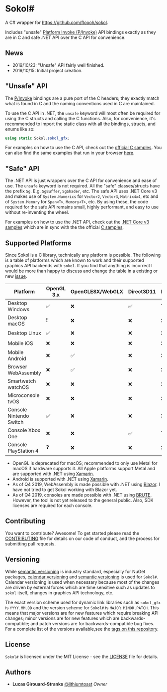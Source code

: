 # Sokol\#

A C# wrapper for https://github.com/floooh/sokol.

Includes "unsafe" [Platform Invoke (P/Invoke)](https://docs.microsoft.com/en-us/dotnet/standard/native-interop/pinvoke) API bindings exactly as they are in C and safe .NET API over the C API for convenience.

## News

- 2019/10/23: "Unsafe" API fairly well finished.
- 2019/10/15: Initial project creation.

## "Unsafe" API

The [P/Invoke](https://docs.microsoft.com/en-us/dotnet/standard/native-interop/pinvoke) bindings are a pure port of the C headers; they exactly match what is found in C and the naming conventions used in C are maintained.

To use the C API in .NET, the `unsafe` keyword will most often be required for using the C structs and calling the C functions. Also, for convenience, it's recommended to import the static class with all the bindings, structs, and enums like so:

```cs
using static Sokol.sokol_gfx;
```

For examples on how to use the C API, check out the [official C samples](https://github.com/floooh/sokol-samples). You can also find the same examples that run in your browser [here](https://floooh.github.io/sokol-html5/index.html).

## "Safe" API

The .NET API is just wrappers over the C API for convenience and ease of use. The `unsafe` keyword is not required. All the "safe" classes/structs have the prefix `Sg`. E.g. `SgBuffer`, `SgShader`, etc. The safe API uses .NET Core v3 and makes use of `System.Numerics` for `Vector2`, `Vector3`, `Matrix4x4`, etc and of `System.Memory` for `Span<T>`, `Memory<T>`, etc. By using these, the code required for the safe API remains small, highly performant, and easy to use without re-inventing the wheel.

For examples on how to use the .NET API, check out the [.NET Core v3 samples](src/Samples) which are in sync with the the official [C samples](https://github.com/floooh/sokol-samples).

## Supported Platforms

Since Sokol is a C library, technically any platform is possible. The following is a table of platforms which are known to work and their supported graphics API backends with `sokol`. If you find that anything is incorrect I would be more than happy to discuss and change the table in a existing or new [issue](https://github.com/lithiumtoast/sokol-csharp/issues).

Platform|OpenGL 3.x|OpenGLESX/WebGLX|Direct3D11|Direct3D12|Metal|Vulkan
---|---|---|---|---|---|---
Desktop Windows|✅|❌|✅|❓|❌|❓
Desktop macOS|❗|❌|❌|❌|✅|❓
Desktop Linux|✅|❌|❌|❌|❌|❓
Mobile iOS|❌|❌|❌|❌|✅|❓
Mobile Android|❌|✅|❌|❌|❌|❓
Browser WebAssembly|❌|✅|❌|❌|❌|❓
Smartwatch watchOS|❌|❌|❌|❌|✅|❓
Microconsole tvOS|❌|❌|❌|❌|✅|❓
Console Nintendo Switch|✅|❌|❌|❌|❌|❓
Console Xbox One|❌|❌|✅|❓|❌|❓
Console PlayStation 4|❓|❌|❌|❌|❌|❓

- OpenGL is deprecated for macOS; recommended to only use Metal for macOS if hardware supports it. All Apple platforms support Metal and are supported with .NET using [Xamarin](https://dotnet.microsoft.com/apps/xamarin).
- Android is supported with .NET using [Xamarin](https://dotnet.microsoft.com/apps/xamarin).
- As of Q4 2019, WebAssembly is made possible with .NET using [Blazor](https://dotnet.microsoft.com/apps/aspnet/web-apps/blazor). I have not tried to get Sokol working with Blazor yet.
- As of Q4 2019, consoles are made possible with .NET using [BRUTE](http://brute.rocks). However, the tool is not yet released to the general public. Also, SDK licenses are required for each console.

## Contributing

You want to contribute? Awesome! To get started please read the [CONTRIBUTING](CONTRIBUTING.md) file for details on our code of conduct, and the process for submitting pull requests.

## Versioning

While [semantic versioning](https://semver.org) is industry standard, especially for NuGet packages, [calendar versioning](https://calver.org) and [semantic versioning](https://semver.org) is used for `Sokol#`. Calendar versioning is used when necessary because most of the changes are driven by external forces which are time sensitive such as updates to `sokol` itself, changes in graphics API technology, etc.

The exact version scheme used for dynamic link libraries such as `sokol_gfx` is `YYYY.MM.DD` and the version scheme for `Sokol#` is `MAJOR.MINOR.PATCH`. This means that major versions are for new features which require breaking API changes; minor versions are for new features which are backwards-compatible; and patch versions are for backwards-compatible bug fixes. For a complete list of the versions available,see the [tags on this repository](https://github.com/lithiumtoast/sokol-csharp/tags).

## License

`Sokol#` is licensed under the MIT License - see the [LICENSE](LICENSE) file for details.

## Authors

- **Lucas Girouard-Stranks** [@lithiumtoast](https://github.com/lithiumtoast) *Owner*
